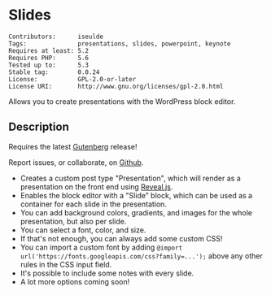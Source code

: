 # Slides

    Contributors:      iseulde
    Tags:              presentations, slides, powerpoint, keynote
    Requires at least: 5.2
    Requires PHP:      5.6
    Tested up to:      5.3
    Stable tag:        0.0.24
    License:           GPL-2.0-or-later
    License URI:       http://www.gnu.org/licenses/gpl-2.0.html

Allows you to create presentations with the WordPress block editor.

## Description

Requires the latest [Gutenberg](https://wordpress.org/plugins/gutenberg/) release!

Report issues, or collaborate, on [Github](https://github.com/ellatrix/slides/issues).

* Creates a custom post type "Presentation", which will render as a presentation on the front end using [Reveal.js](https://revealjs.com).
* Enables the block editor with a "Slide" block, which can be used as a container for each slide in the presentation.
* You can add background colors, gradients, and images for the whole presentation, but also per slide.
* You can select a font, color, and size.
* If that's not enough, you can always add some custom CSS!
* You can import a custom font by adding `@import url('https://fonts.googleapis.com/css?family=...');` above any other rules in the CSS input field.
* It's possible to include some notes with every slide.
* A lot more options coming soon!
